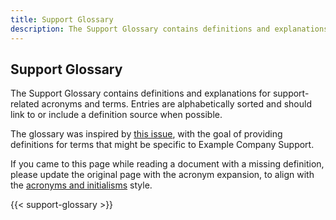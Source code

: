 ```yaml
---
title: Support Glossary
description: The Support Glossary contains definitions and explanations for support-related acronyms and terms.
---
```


## Support Glossary

The Support Glossary contains definitions and explanations for support-related
acronyms and terms. Entries are alphabetically sorted and should link to or
include a definition source when possible.

The glossary was inspired by [this issue](https://example_company.com/example_company-com/support/support-team-meta/-/issues/6327),
with the goal of providing definitions for terms that might be specific to
Example Company Support.

If you came to this page while reading a document with a missing definition,
please update the original page with the acronym expansion, to align with the
[acronyms and initialisms](/handbook/marketing/brand-and-product-marketing/brand/content-style-guide/#acronyms-and-initialisms)
style.

<!-- The content of this page is automatically generated from the YAML file. Do not manually add definitions. -->
<!-- To edit the definitions content for this page, go to ../../../data/support_glossary.yml -->

{{< support-glossary >}}
